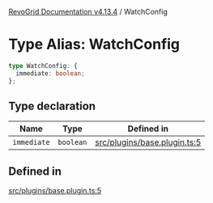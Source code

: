 [RevoGrid Documentation v4.13.4](README.md) / WatchConfig

# Type Alias: WatchConfig

```ts
type WatchConfig: {
  immediate: boolean;
};
```

## Type declaration

| Name | Type | Defined in |
| ------ | ------ | ------ |
| `immediate` | `boolean` | [src/plugins/base.plugin.ts:5](https://github.com/revolist/revogrid/blob/325e86c31155d90566dec588c08b121b0ae7657a/src/plugins/base.plugin.ts#L5) |

## Defined in

[src/plugins/base.plugin.ts:5](https://github.com/revolist/revogrid/blob/325e86c31155d90566dec588c08b121b0ae7657a/src/plugins/base.plugin.ts#L5)
